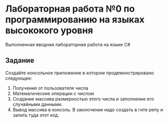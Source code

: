 ﻿# Лабораторная работа №0 по программированию на языках высококого уровня #
Выполненная вводная лабораторная работа на языке C#
## Задание ##

Cоздайте консольное приложение в котором продемонстрировано следующее:
1. Получение от пользователя числа
2. Математические операции с числом
3. Создание массива размерностью этого числа и заполнение его случайными данными.
4. Вывод массива в консоль. В закоючении надо создать в гите репу и залить туда этот код.
